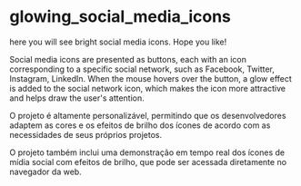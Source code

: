 # glowing_social_media_icons
 here you will see bright social media icons. Hope you like!
 
 Social media icons are presented as buttons, each with an icon corresponding to a specific social network, such as Facebook, Twitter, Instagram, LinkedIn. When the   mouse hovers over the button, a glow effect is added to the social network icon, which makes the icon more attractive and helps draw the user's attention. 
 
 O projeto é altamente personalizável, permitindo que os desenvolvedores adaptem as cores e os efeitos de brilho dos ícones de acordo com as necessidades de seus próprios projetos. 
 
 O projeto também inclui uma demonstração em tempo real dos ícones de mídia social com efeitos de brilho, que pode ser acessada diretamente no navegador da web.
 
